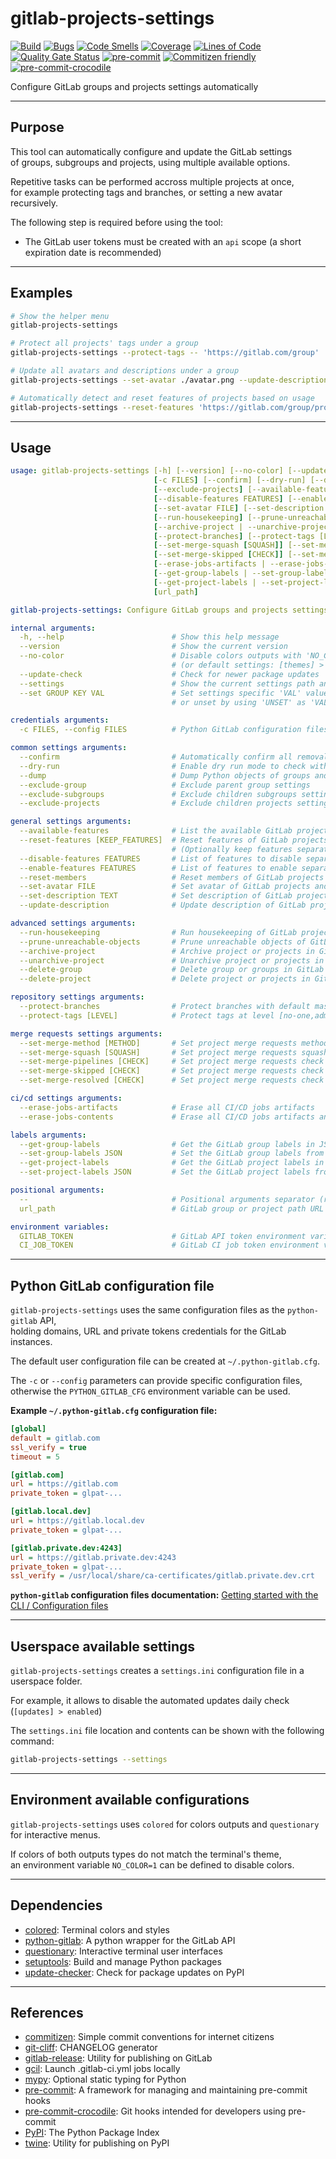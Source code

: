 # gitlab-projects-settings

<!-- markdownlint-disable no-inline-html -->

[![Build](https://gitlab.com/RadianDevCore/tools/gitlab-projects-settings/badges/main/pipeline.svg)](https://gitlab.com/RadianDevCore/tools/gitlab-projects-settings/-/commits/main/)
[![Bugs](https://sonarcloud.io/api/project_badges/measure?project=RadianDevCore_gitlab-projects-settings&metric=bugs)](https://sonarcloud.io/dashboard?id=RadianDevCore_gitlab-projects-settings)
[![Code Smells](https://sonarcloud.io/api/project_badges/measure?project=RadianDevCore_gitlab-projects-settings&metric=code_smells)](https://sonarcloud.io/dashboard?id=RadianDevCore_gitlab-projects-settings)
[![Coverage](https://sonarcloud.io/api/project_badges/measure?project=RadianDevCore_gitlab-projects-settings&metric=coverage)](https://sonarcloud.io/dashboard?id=RadianDevCore_gitlab-projects-settings)
[![Lines of Code](https://sonarcloud.io/api/project_badges/measure?project=RadianDevCore_gitlab-projects-settings&metric=ncloc)](https://sonarcloud.io/dashboard?id=RadianDevCore_gitlab-projects-settings)
[![Quality Gate Status](https://sonarcloud.io/api/project_badges/measure?project=RadianDevCore_gitlab-projects-settings&metric=alert_status)](https://sonarcloud.io/dashboard?id=RadianDevCore_gitlab-projects-settings)
[![pre-commit](https://img.shields.io/badge/pre--commit-enabled-brightgreen?logo=pre-commit)](https://github.com/pre-commit/pre-commit)
[![Commitizen friendly](https://img.shields.io/badge/commitizen-friendly-brightgreen.svg)](https://commitizen-tools.github.io/commitizen/)
[![pre-commit-crocodile](https://img.shields.io/badge/pre--commit--crocodile-enabled-brightgreen?logo=gitlab)](https://radiandevcore.gitlab.io/tools/pre-commit-crocodile)

Configure GitLab groups and projects settings automatically

---

## Purpose

This tool can automatically configure and update the GitLab settings  
of groups, subgroups and projects, using multiple available options.

Repetitive tasks can be performed accross multiple projects at once,  
for example protecting tags and branches, or setting a new avatar recursively.

The following step is required before using the tool:

- The GitLab user tokens must be created with an `api` scope (a short expiration date is recommended)

---

## Examples

<!-- prettier-ignore-start -->

```bash
# Show the helper menu
gitlab-projects-settings

# Protect all projects' tags under a group
gitlab-projects-settings --protect-tags -- 'https://gitlab.com/group'

# Update all avatars and descriptions under a group
gitlab-projects-settings --set-avatar ./avatar.png --update-description 'https://gitlab.com/group'

# Automatically detect and reset features of projects based on usage
gitlab-projects-settings --reset-features 'https://gitlab.com/group/project'
```

<!-- prettier-ignore-end -->

---

## Usage

<!-- prettier-ignore-start -->
<!-- readme-help-start -->

```yaml
usage: gitlab-projects-settings [-h] [--version] [--no-color] [--update-check] [--settings] [--set GROUP KEY VAL]
                                [-c FILES] [--confirm] [--dry-run] [--dump] [--exclude-group] [--exclude-subgroups]
                                [--exclude-projects] [--available-features] [--reset-features [KEEP_FEATURES]]
                                [--disable-features FEATURES] [--enable-features FEATURES] [--reset-members]
                                [--set-avatar FILE] [--set-description TEXT] [--update-description]
                                [--run-housekeeping] [--prune-unreachable-objects]
                                [--archive-project | --unarchive-project] [--delete-group] [--delete-project]
                                [--protect-branches] [--protect-tags [LEVEL]] [--set-merge-method [METHOD]]
                                [--set-merge-squash [SQUASH]] [--set-merge-pipelines [CHECK]]
                                [--set-merge-skipped [CHECK]] [--set-merge-resolved [CHECK]]
                                [--erase-jobs-artifacts | --erase-jobs-contents]
                                [--get-group-labels | --set-group-labels JSON]
                                [--get-project-labels | --set-project-labels JSON] [--]
                                [url_path]

gitlab-projects-settings: Configure GitLab groups and projects settings automatically

internal arguments:
  -h, --help                        # Show this help message
  --version                         # Show the current version
  --no-color                        # Disable colors outputs with 'NO_COLOR=1'
                                    # (or default settings: [themes] > no_color)
  --update-check                    # Check for newer package updates
  --settings                        # Show the current settings path and contents
  --set GROUP KEY VAL               # Set settings specific 'VAL' value to [GROUP] > KEY
                                    # or unset by using 'UNSET' as 'VAL'

credentials arguments:
  -c FILES, --config FILES          # Python GitLab configuration files (default: PYTHON_GITLAB_CFG environment)

common settings arguments:
  --confirm                         # Automatically confirm all removal and contents warnings
  --dry-run                         # Enable dry run mode to check without saving
  --dump                            # Dump Python objects of groups and projects
  --exclude-group                   # Exclude parent group settings
  --exclude-subgroups               # Exclude children subgroups settings
  --exclude-projects                # Exclude children projects settings

general settings arguments:
  --available-features              # List the available GitLab project features known by the tool
  --reset-features [KEEP_FEATURES]  # Reset features of GitLab projects based on usage
                                    # (Optionally keep features separated by ",")
  --disable-features FEATURES       # List of features to disable separated by ","
  --enable-features FEATURES        # List of features to enable separated by ","
  --reset-members                   # Reset members of GitLab projects and groups
  --set-avatar FILE                 # Set avatar of GitLab projects and groups
  --set-description TEXT            # Set description of GitLab projects and groups
  --update-description              # Update description of GitLab projects and groups automatically

advanced settings arguments:
  --run-housekeeping                # Run housekeeping of GitLab project or projects in groups
  --prune-unreachable-objects       # Prune unreachable objects of GitLab project or projects in groups
  --archive-project                 # Archive project or projects in GitLab groups
  --unarchive-project               # Unarchive project or projects in GitLab groups
  --delete-group                    # Delete group or groups in GitLab groups
  --delete-project                  # Delete project or projects in GitLab groups

repository settings arguments:
  --protect-branches                # Protect branches with default master/main, develop and staging
  --protect-tags [LEVEL]            # Protect tags at level [no-one,admins,maintainers,developers] (default: no-one)

merge requests settings arguments:
  --set-merge-method [METHOD]       # Set project merge requests method (Merge, Semi-linear, Fast-forward, default: Fast-forward)
  --set-merge-squash [SQUASH]       # Set project merge requests squashing (Do not allow, Allow, Encourage, Require, default: Allow)
  --set-merge-pipelines [CHECK]     # Set project merge requests check for successful pipelines (true, false, default: True)
  --set-merge-skipped [CHECK]       # Set project merge requests check for skipped pipelines (true, false, default: True)
  --set-merge-resolved [CHECK]      # Set project merge requests check for resolved threads (true, false, default: True)

ci/cd settings arguments:
  --erase-jobs-artifacts            # Erase all CI/CD jobs artifacts
  --erase-jobs-contents             # Erase all CI/CD jobs artifacts and traces

labels arguments:
  --get-group-labels                # Get the GitLab group labels in JSON format
  --set-group-labels JSON           # Set the GitLab group labels from JSON format
  --get-project-labels              # Get the GitLab project labels in JSON format
  --set-project-labels JSON         # Set the GitLab project labels from JSON format

positional arguments:
  --                                # Positional arguments separator (recommended)
  url_path                          # GitLab group or project path URL

environment variables:
  GITLAB_TOKEN                      # GitLab API token environment variable
  CI_JOB_TOKEN                      # GitLab CI job token environment variable (CI only)
```

<!-- readme-help-stop -->
<!-- prettier-ignore-end -->

---

## Python GitLab configuration file

`gitlab-projects-settings` uses the same configuration files as the `python-gitlab` API,  
holding domains, URL and private tokens credentials for the GitLab instances.

The default user configuration file can be created at `~/.python-gitlab.cfg`.

The `-c` or `--config` parameters can provide specific configuration files,  
otherwise the `PYTHON_GITLAB_CFG` environment variable can be used.

**Example `~/.python-gitlab.cfg` configuration file:**

```ini
[global]
default = gitlab.com
ssl_verify = true
timeout = 5

[gitlab.com]
url = https://gitlab.com
private_token = glpat-...

[gitlab.local.dev]
url = https://gitlab.local.dev
private_token = glpat-...

[gitlab.private.dev:4243]
url = https://gitlab.private.dev:4243
private_token = glpat-...
ssl_verify = /usr/local/share/ca-certificates/gitlab.private.dev.crt
```


**`python-gitlab` configuration files documentation:** [Getting started with the CLI / Configuration files](https://python-gitlab.readthedocs.io/en/stable/cli-usage.html#configuration-files)

---

## Userspace available settings

`gitlab-projects-settings` creates a `settings.ini` configuration file in a userspace folder.

For example, it allows to disable the automated updates daily check (`[updates] > enabled`)

The `settings.ini` file location and contents can be shown with the following command:

```bash
gitlab-projects-settings --settings
```

---

## Environment available configurations

`gitlab-projects-settings` uses `colored` for colors outputs and `questionary` for interactive menus.

If colors of both outputs types do not match the terminal's theme,  
an environment variable `NO_COLOR=1` can be defined to disable colors.

---

## Dependencies

- [colored](https://pypi.org/project/colored/): Terminal colors and styles
- [python-gitlab](https://pypi.org/project/python-gitlab/): A python wrapper for the GitLab API
- [questionary](https://pypi.org/project/questionary/): Interactive terminal user interfaces
- [setuptools](https://pypi.org/project/setuptools/): Build and manage Python packages
- [update-checker](https://pypi.org/project/update-checker/): Check for package updates on PyPI

---

## References

- [commitizen](https://pypi.org/project/commitizen/): Simple commit conventions for internet citizens
- [git-cliff](https://github.com/orhun/git-cliff): CHANGELOG generator
- [gitlab-release](https://pypi.org/project/gitlab-release/): Utility for publishing on GitLab
- [gcil](https://pypi.org/project/gitlabci-local/): Launch .gitlab-ci.yml jobs locally
- [mypy](https://pypi.org/project/mypy/): Optional static typing for Python
- [pre-commit](https://pre-commit.com/): A framework for managing and maintaining pre-commit hooks
- [pre-commit-crocodile](https://radiandevcore.gitlab.io/tools/pre-commit-crocodile): Git hooks intended for developers using pre-commit
- [PyPI](https://pypi.org/): The Python Package Index
- [twine](https://pypi.org/project/twine/): Utility for publishing on PyPI
